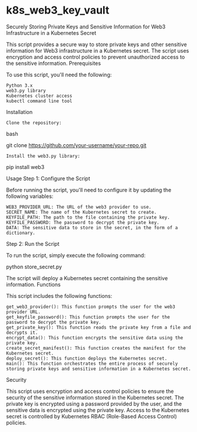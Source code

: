 # k8s_web3_key_vault
Securely Storing Private Keys and Sensitive Information for Web3 Infrastructure in a Kubernetes Secret

This script provides a secure way to store private keys and other sensitive information for Web3 infrastructure in a Kubernetes secret. The script uses encryption and access control policies to prevent unauthorized access to the sensitive information.
Prerequisites

To use this script, you'll need the following:

    Python 3.x
    web3.py library
    Kubernetes cluster access
    kubectl command line tool

Installation

    Clone the repository:

bash

git clone https://github.com/your-username/your-repo.git

    Install the web3.py library:

pip install web3

Usage
Step 1: Configure the Script

Before running the script, you'll need to configure it by updating the following variables:

    WEB3_PROVIDER_URL: The URL of the web3 provider to use.
    SECRET_NAME: The name of the Kubernetes secret to create.
    KEYFILE_PATH: The path to the file containing the private key.
    KEYFILE_PASSWORD: The password to decrypt the private key.
    DATA: The sensitive data to store in the secret, in the form of a dictionary.

Step 2: Run the Script

To run the script, simply execute the following command:

python store_secret.py

The script will deploy a Kubernetes secret containing the sensitive information.
Functions

This script includes the following functions:

    get_web3_provider(): This function prompts the user for the web3 provider URL.
    get_keyfile_password(): This function prompts the user for the password to decrypt the private key.
    get_private_key(): This function reads the private key from a file and decrypts it.
    encrypt_data(): This function encrypts the sensitive data using the private key.
    create_secret_manifest(): This function creates the manifest for the Kubernetes secret.
    deploy_secret(): This function deploys the Kubernetes secret.
    main(): This function orchestrates the entire process of securely storing private keys and sensitive information in a Kubernetes secret.

Security

This script uses encryption and access control policies to ensure the security of the sensitive information stored in the Kubernetes secret. The private key is encrypted using a password provided by the user, and the sensitive data is encrypted using the private key. Access to the Kubernetes secret is controlled by Kubernetes RBAC (Role-Based Access Control) policies.
